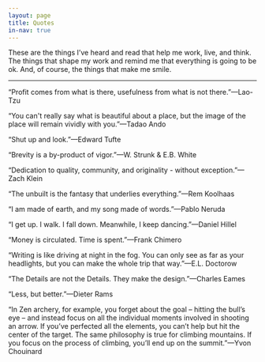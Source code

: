 ```yaml
---
layout: page
title: Quotes
in-nav: true
---
```


These are the things I’ve heard and read that help me work, live, and think. The things that shape my work and remind me that everything is going to be ok. And, of course, the things that make me smile. 

* * *

“Profit comes from what is there, usefulness from what is not there.”—<span class="caps">Lao-Tzu</span>

“You can't really say what is beautiful about a place, but the image of the place will remain vividly with you.”—<span class="caps">Tadao Ando</span>

“Shut up and look.”—<span class="caps">Edward Tufte</span>

“Brevity is a by-product of vigor.”—<span class="caps">W. Strunk & E.B. White</span>

“Dedication to quality, community, and originality - without exception.”—<span class="caps">Zach Klein</span>

“The unbuilt is the fantasy that underlies everything.”—<span class="caps">Rem Koolhaas</span>

“I am made of earth, and my song made of words.”—<span class="caps">Pablo Neruda</span>

“I get up. I walk. I fall down. Meanwhile, I keep dancing.”—<span class="caps">Daniel Hillel</span>

“Money is circulated. Time is spent.”—<span class="caps">Frank Chimero</span>

“Writing is like driving at night in the fog. You can only see as far as your headlights, but you can make the whole trip that way.”—<span class="caps">E.L. Doctorow</span>

“The Details are not the Details. They make the design.”—<span class="caps">Charles Eames</span>

“Less, but better.”—<span class="caps">Dieter Rams</span>

“In Zen archery, for example, you forget about the goal – hitting the bull’s eye – and instead focus on all the individual moments involved in shooting an arrow. If you’ve perfected all the elements, you can’t help but hit the center of the target. The same philosophy is true for climbing mountains. If you focus on the process of climbing, you’ll end up on the summit.”—<span class="caps">Yvon Chouinard</span>
